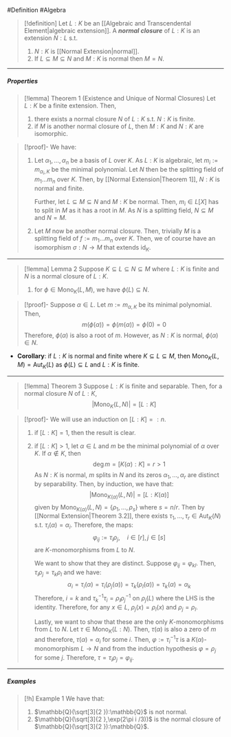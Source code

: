 #Definition #Algebra 

> [!definition]
> Let $L:K$ be an [[Algebraic and Transcendental Element|algebraic extension]]. A ***normal closure*** of $L:K$ is an extension $N:L$ s.t. 
> 1. $N:K$ is [[Normal Extension|normal]].
> 2. If $L\subseteq M\subseteq N$ and $M:K$ is normal then $M=N$.
---
##### Properties
> [!lemma] Theorem 1 (Existence and Unique of Normal Closures)
> Let $L:K$ be a finite extension. Then, 
> 1. there exists a normal closure $N$ of $L:K$ s.t. $N:K$ is finite.
> 2. if $M$ is another normal closure of $L$, then $M:K$ and $N:K$ are isomorphic.

> [!proof]-
> We have:
> 1. Let $\alpha_{1},\dots,\alpha_{n}$ be a basis of $L$ over $K$. As $L:K$ is algebraic, let $m_{i}:=m_{\alpha_{i},K}$ be the minimal polynomial. Let $N$ then be the splitting field of $m_{1}\dots m_{n}$ over $K$. Then, by [[Normal Extension|Theorem 1]], $N:K$ is normal and finite. 
>    
>    Further, let $L\subseteq M\subseteq N$ and $M:K$ be normal. Then, $m_{i}\in L[X]$ has to split in $M$ as it has a root in $M$. As $N$ is a splitting field, $N\subseteq M$ and $N=M$.
> 2. Let $M$ now be another normal closure. Then, trivially $M$ is a splitting field of $f:=m_{1}\dots m_{n}$ over $K$. Then, we of course have an isomorphism $\sigma:N\to M$ that extends $\text{id}_{K}$. 
---
> [!lemma] Lemma 2
> Suppose $K\subseteq L\subseteq N\subseteq M$ where $L:K$ is finite and $N$ is a normal closure of $L:K$.
> 1. for $\phi\in \text{Mono}_{K}(L,M)$, we have $\phi(L)\subseteq N$.

> [!proof]-
> Suppose $\alpha\in L$. Let $m:=m_{\alpha,K}$ be its minimal polynomial. Then, 
> $$m(\phi(\alpha))=\phi(m(\alpha))=\phi(0)=0$$Therefore, $\phi(\alpha)$ is also a root of $m$. However, as $N:K$ is normal, $\phi(\alpha)\in N$.
- **Corollary**: if $L:K$ is normal and finite where $K\subseteq L\subseteq M$, then $\text{Mono}_{K}(L,M)=\text{Aut}_{K}(L)$ as $\phi(L)\subseteq L$ and $L:K$ is finite. 
---
> [!lemma] Theorem 3
> Suppose $L:K$ is finite and separable. Then, for a normal closure $N$ of $L:K$, $$\left| \text{Mono}_{K}(L,N) \right| =[L:K]$$

> [!proof]-
> We will use an induction on $[L:K]=:n$. 
> 1. if $[L:K]=1$, then the result is clear.
> 2. if $[L:K]>1$, let $\alpha\in L$ and $m$ be the minimal polynomial of $\alpha$ over $K$. If $\alpha\notin K$, then  $$\deg m=[K(\alpha):K]=r>1$$As $N:K$ is normal, $m$ splits in $N$ and its zeros $\alpha_{1},\dots,\alpha_{r}$ are distinct by separability. Then, by induction, we have that: $$\left| \text{Mono}_{K(\alpha)}(L,N) \right| =[L:K(\alpha)]$$given by $\text{Mono}_{K(\alpha)}(L,N)=\{ \rho_{1},\dots,\rho_{s} \}$ where $s= n / r$. Then by [[Normal Extension|Theorem 3.2]], there exists $\tau_{1},\dots,\tau_{r}\in \text{Aut}_{K}(N)$ s.t. $\tau_{i}(\alpha)=\alpha_{i}$. Therefore, the maps: $$\varphi_{ij}:=\tau_{i}\rho_{j},\quad i\in [r],j\in [s]$$are $K$-monomorphisms from $L$ to $N$. 
>    
>    We want to show that they are distinct. Suppose $\varphi_{ij}=\varphi_{kl}$. Then, $\tau_{i}\rho_{j}=\tau_{k}\rho_{l}$ and we have: $$\alpha_{i}=\tau_{i}(\alpha)=\tau_{i}(\rho_{j}(\alpha))=\tau_{k}(\rho_{l}(\alpha))=\tau_{k}(\alpha)=\alpha_{k}$$Therefore, $i=k$ and $\tau_{k}^{-1}\tau_{i}=\rho_{l}\rho_{j}^{-1}$ on $\rho_{j}(L)$ where the LHS is the identity. Therefore, for any $x\in L$, $\rho_{j}(x)=\rho_{l}(x)$ and $\rho_{j}=\rho_{l}$.
>    
>    Lastly, we want to show that these are the only $K$-monomorphisms from $L$ to $N$. Let $\tau\in \text{Mono}_{K}(L:N)$. Then, $\tau(\alpha)$ is also a zero of $m$ and therefore, $\tau(\alpha)=\alpha_{i}$ for some $i$. Then, $\varphi:=\tau_{i}^{-1}\tau$ is a $K(\alpha)$-monomorphism $L\to N$ and from the induction hypothesis $\varphi=\rho_{j}$ for some $j$. Therefore, $\tau=\tau_{i}\rho_{j}=\varphi_{ij}$.
---
##### Examples
> [!h] Example 1
> We have that:
> 1. $\mathbb{Q}(\sqrt[3]{2  }):\mathbb{Q}$ is not normal.
> 2. $\mathbb{Q}(\sqrt[3]{2  },\exp(2\pi i /3))$ is the normal closure of $\mathbb{Q}(\sqrt[3]{2  }):\mathbb{Q}$.